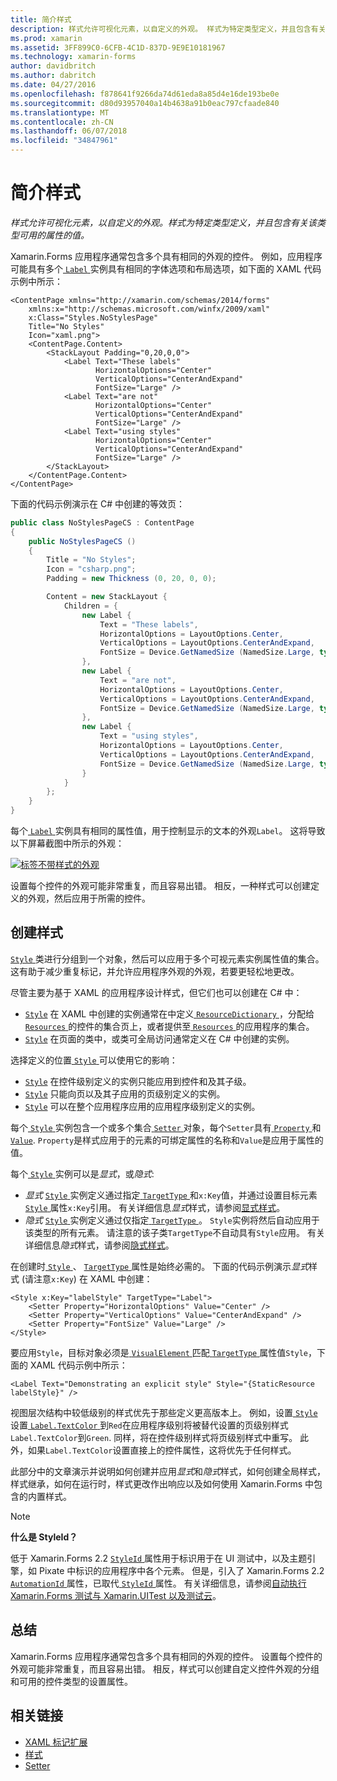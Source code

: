 ```yaml
---
title: 简介样式
description: 样式允许可视化元素，以自定义的外观。 样式为特定类型定义，并且包含有关该类型可用的属性的值。
ms.prod: xamarin
ms.assetid: 3FF899C0-6CFB-4C1D-837D-9E9E10181967
ms.technology: xamarin-forms
author: davidbritch
ms.author: dabritch
ms.date: 04/27/2016
ms.openlocfilehash: f878641f9266da74d61eda8a85d4e16de193be0e
ms.sourcegitcommit: d80d93957040a14b4638a91b0eac797cfaade840
ms.translationtype: MT
ms.contentlocale: zh-CN
ms.lasthandoff: 06/07/2018
ms.locfileid: "34847961"
---
```

# <a name="introduction-to-styles"></a>简介样式

_样式允许可视化元素，以自定义的外观。样式为特定类型定义，并且包含有关该类型可用的属性的值。_

Xamarin.Forms 应用程序通常包含多个具有相同的外观的控件。 例如，应用程序可能具有多个[ `Label` ](https://developer.xamarin.com/api/type/Xamarin.Forms.Label/)实例具有相同的字体选项和布局选项，如下面的 XAML 代码示例中所示：

```xaml
<ContentPage xmlns="http://xamarin.com/schemas/2014/forms"
    xmlns:x="http://schemas.microsoft.com/winfx/2009/xaml"
    x:Class="Styles.NoStylesPage"
    Title="No Styles"
    Icon="xaml.png">
    <ContentPage.Content>
        <StackLayout Padding="0,20,0,0">
            <Label Text="These labels"
                   HorizontalOptions="Center"
                   VerticalOptions="CenterAndExpand"
                   FontSize="Large" />
            <Label Text="are not"
                   HorizontalOptions="Center"
                   VerticalOptions="CenterAndExpand"
                   FontSize="Large" />
            <Label Text="using styles"
                   HorizontalOptions="Center"
                   VerticalOptions="CenterAndExpand"
                   FontSize="Large" />
        </StackLayout>
    </ContentPage.Content>
</ContentPage>
```

下面的代码示例演示在 C# 中创建的等效页：

```csharp
public class NoStylesPageCS : ContentPage
{
    public NoStylesPageCS ()
    {
        Title = "No Styles";
        Icon = "csharp.png";
        Padding = new Thickness (0, 20, 0, 0);

        Content = new StackLayout {
            Children = {
                new Label {
                    Text = "These labels",
                    HorizontalOptions = LayoutOptions.Center,
                    VerticalOptions = LayoutOptions.CenterAndExpand,
                    FontSize = Device.GetNamedSize (NamedSize.Large, typeof(Label))
                },
                new Label {
                    Text = "are not",
                    HorizontalOptions = LayoutOptions.Center,
                    VerticalOptions = LayoutOptions.CenterAndExpand,
                    FontSize = Device.GetNamedSize (NamedSize.Large, typeof(Label))
                },
                new Label {
                    Text = "using styles",
                    HorizontalOptions = LayoutOptions.Center,
                    VerticalOptions = LayoutOptions.CenterAndExpand,
                    FontSize = Device.GetNamedSize (NamedSize.Large, typeof(Label))
                }
            }
        };
    }
}
```

每个[ `Label` ](https://developer.xamarin.com/api/type/Xamarin.Forms.Label/)实例具有相同的属性值，用于控制显示的文本的外观`Label`。 这将导致以下屏幕截图中所示的外观：

[![](introduction-images/no-styles.png "标签不带样式的外观")](introduction-images/no-styles-large.png#lightbox "标签不带样式的外观")

设置每个控件的外观可能非常重复，而且容易出错。 相反，一种样式可以创建定义的外观，然后应用于所需的控件。

## <a name="creating-a-style"></a>创建样式

[ `Style` ](https://developer.xamarin.com/api/type/Xamarin.Forms.Style/)类进行分组到一个对象，然后可以应用于多个可视元素实例属性值的集合。 这有助于减少重复标记，并允许应用程序外观的外观，若要更轻松地更改。

尽管主要为基于 XAML 的应用程序设计样式，但它们也可以创建在 C# 中：

- [`Style`](https://developer.xamarin.com/api/type/Xamarin.Forms.Style/) 在 XAML 中创建的实例通常在中定义[ `ResourceDictionary` ](https://developer.xamarin.com/api/type/Xamarin.Forms.ResourceDictionary/) ，分配给[ `Resources` ](https://developer.xamarin.com/api/property/Xamarin.Forms.VisualElement.Resources/)的控件的集合页上，或者提供至[ `Resources` ](https://developer.xamarin.com/api/property/Xamarin.Forms.Application.Resources/)的应用程序的集合。
- [`Style`](https://developer.xamarin.com/api/type/Xamarin.Forms.Style/) 在页面的类中，或类可全局访问通常定义在 C# 中创建的实例。

选择定义的位置[ `Style` ](https://developer.xamarin.com/api/type/Xamarin.Forms.Style/)可以使用它的影响：

- [`Style`](https://developer.xamarin.com/api/type/Xamarin.Forms.Style/) 在控件级别定义的实例只能应用到控件和及其子级。
- [`Style`](https://developer.xamarin.com/api/type/Xamarin.Forms.Style/) 只能向页以及其子应用的页级别定义的实例。
- [`Style`](https://developer.xamarin.com/api/type/Xamarin.Forms.Style/) 可以在整个应用程序应用的应用程序级别定义的实例。

每个[ `Style` ](https://developer.xamarin.com/api/type/Xamarin.Forms.Style/)实例包含一个或多个集合[ `Setter` ](https://developer.xamarin.com/api/type/Xamarin.Forms.Setter/)对象，每个`Setter`具有[ `Property` ](https://developer.xamarin.com/api/property/Xamarin.Forms.Setter.Property/)和[`Value`](https://developer.xamarin.com/api/property/Xamarin.Forms.Setter.Value/). `Property`是样式应用于的元素的可绑定属性的名称和`Value`是应用于属性的值。

每个[ `Style` ](https://developer.xamarin.com/api/type/Xamarin.Forms.Style/)实例可以是*显式*，或*隐式*:

- *显式* [ `Style` ](https://developer.xamarin.com/api/type/Xamarin.Forms.Style/)实例定义通过指定[ `TargetType` ](https://developer.xamarin.com/api/property/Xamarin.Forms.Style.TargetType/)和`x:Key`值，并通过设置目标元素[`Style` ](https://developer.xamarin.com/api/property/Xamarin.Forms.VisualElement.Style/)属性`x:Key`引用。 有关详细信息*显式*样式，请参阅[显式样式](~/xamarin-forms/user-interface/styles/explicit.md)。
- *隐式* [ `Style` ](https://developer.xamarin.com/api/type/Xamarin.Forms.Style/)实例定义通过仅指定[ `TargetType` ](https://developer.xamarin.com/api/property/Xamarin.Forms.Style.TargetType/)。 `Style`实例将然后自动应用于该类型的所有元素。 请注意的该子类`TargetType`不自动具有`Style`应用。 有关详细信息*隐式*样式，请参阅[隐式样式](~/xamarin-forms/user-interface/styles/implicit.md)。

在创建时[ `Style` ](https://developer.xamarin.com/api/type/Xamarin.Forms.Style/)、 [ `TargetType` ](https://developer.xamarin.com/api/property/Xamarin.Forms.Style.TargetType/)属性是始终必需的。 下面的代码示例演示*显式*样式 (请注意`x:Key`) 在 XAML 中创建：

```xaml
<Style x:Key="labelStyle" TargetType="Label">
    <Setter Property="HorizontalOptions" Value="Center" />
    <Setter Property="VerticalOptions" Value="CenterAndExpand" />
    <Setter Property="FontSize" Value="Large" />
</Style>
```

要应用`Style`，目标对象必须是[ `VisualElement` ](https://developer.xamarin.com/api/type/Xamarin.Forms.VisualElement/)匹配[ `TargetType` ](https://developer.xamarin.com/api/property/Xamarin.Forms.Style.TargetType/)属性值`Style`，下面的 XAML 代码示例中所示：

```xaml
<Label Text="Demonstrating an explicit style" Style="{StaticResource labelStyle}" />
```

视图层次结构中较低级别的样式优先于那些定义更高版本上。 例如，设置[ `Style` ](https://developer.xamarin.com/api/type/Xamarin.Forms.Style/)设置[ `Label.TextColor` ](https://developer.xamarin.com/api/property/Xamarin.Forms.Label.TextColor/)到`Red`在应用程序级别将被替代设置的页级别样式`Label.TextColor`到`Green`. 同样，将在控件级别样式将页级别样式中重写。 此外，如果`Label.TextColor`设置直接上的控件属性，这将优先于任何样式。

此部分中的文章演示并说明如何创建并应用*显式*和*隐式*样式，如何创建全局样式，样式继承，如何在运行时，样式更改作出响应以及如何使用 Xamarin.Forms 中包含的内置样式。

> [!NOTE]
> **什么是 StyleId？**
>
> 低于 Xamarin.Forms 2.2 [ `StyleId` ](https://developer.xamarin.com/api/property/Xamarin.Forms.Element.StyleId/)属性用于标识用于在 UI 测试中，以及主题引擎，如 Pixate 中标识的应用程序中各个元素。 但是，引入了 Xamarin.Forms 2.2 [ `AutomationId` ](https://developer.xamarin.com/api/property/Xamarin.Forms.Element.AutomationId/)属性，已取代[ `StyleId` ](https://developer.xamarin.com/api/property/Xamarin.Forms.Element.StyleId/)属性。 有关详细信息，请参阅[自动执行 Xamarin.Forms 测试与 Xamarin.UITest 以及测试云](~/xamarin-forms/deploy-test/uitest-and-test-cloud.md)。

## <a name="summary"></a>总结

Xamarin.Forms 应用程序通常包含多个具有相同的外观的控件。 设置每个控件的外观可能非常重复，而且容易出错。 相反，样式可以创建自定义控件外观的分组和可用的控件类型的设置属性。


## <a name="related-links"></a>相关链接

- [XAML 标记扩展](~/xamarin-forms/xaml/xaml-basics/xaml-markup-extensions.md)
- [样式](https://developer.xamarin.com/api/type/Xamarin.Forms.Style/)
- [Setter](https://developer.xamarin.com/api/type/Xamarin.Forms.Setter/)
